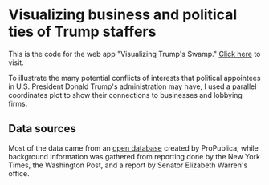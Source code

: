 # Visualizing business and political ties of Trump staffers #

This is the code for the web app "Visualizing Trump's Swamp." [Click here](http://pictograf.org/visualizing-trump-swamp/) to visit.

To illustrate the many potential conflicts of interests that political appointees in U.S. President Donald Trump's administration may have, I used a parallel coordinates plot to show their connections to businesses and lobbying firms. 

## Data sources ##
Most of the data came from an [open database](https://www.propublica.org/datastore/dataset/trump-administration-political-appointees) created by ProPublica, while background information was gathered from reporting done by the New York Times, the Washington Post, and a report by Senator Elizabeth Warren's office. 
